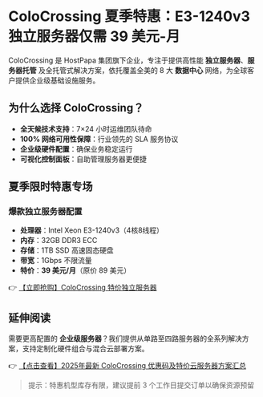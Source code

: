 # ColoCrossing 夏季特惠：E3-1240v3 独立服务器仅需 39 美元-月

ColoCrossing 是 HostPapa 集团旗下企业，专注于提供高性能 **独立服务器**、**服务器托管** 及全托管式解决方案，依托覆盖全美的 8 大 **数据中心** 网络，为全球客户提供企业级基础设施服务。

## 为什么选择 ColoCrossing？

- **全天候技术支持**：7×24 小时运维团队待命
- **100% 网络可用性保障**：行业领先的 SLA 服务协议
- **企业级硬件配置**：确保业务稳定运行
- **可视化控制面板**：自助管理服务器更便捷

## 夏季限时特惠专场

### 爆款独立服务器配置
- **处理器**：Intel Xeon E3-1240v3（4核8线程）
- **内存**：32GB DDR3 ECC
- **存储**：1TB SSD 高速固态硬盘
- **带宽**：1Gbps 不限流量
- **特价**：**39 美元/月**（原价 89 美元）

👉 [【立即抢购】ColoCrossing 特价独立服务器](https://bit.ly/ColoCrossing)

## 延伸阅读

需要更高配置的 **企业级服务器**？我们提供从单路至四路服务器的全系列解决方案，支持定制化硬件组合与混合云部署方案。

👉 [【点击查看】2025年最新 ColoCrossing 优惠码及特价云服务器方案汇总](https://bit.ly/ColoCrossing)

> 提示：特惠机型库存有限，建议提前 3 个工作日提交订单以确保资源预留